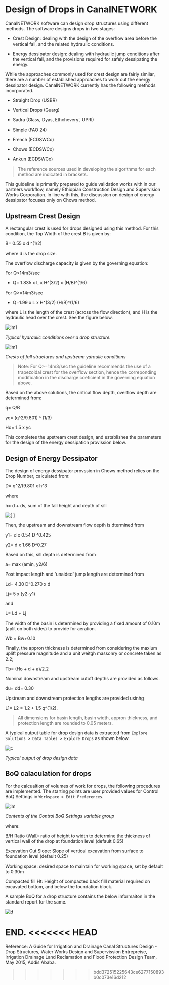 # Design of Drops in CanalNETWORK

CanalNETWORK software can design drop structures using different methods. The software designs drops in two stages:

* Crest Design: dealing with the design of the overflow area before the vertical fall, and the related hydraulic conditions.

* Energy dessipator design: dealing with hydraulic jump conditions after the vertical fall, and the provisions required for safely dessipating the energy.

While the approaches commonly used for crest design are fairly similar, there are a number of established approaches to work out the energy dessipator design. CanalNETWORK currently has the following methods incorporated.

- Straight Drop (USBR)

- Vertical Drops (Guarg)

- Sadra (Glass, Dyas, Ethchevery', UPRI)

- Simple (FAO 24)

- French (ECDSWCo)

- Chows (ECDSWCo)

- Ankun (ECDSWCo)

> The reference sources used in developing the algorithms for each method are indicated in brackets.

This guideline is primarily prepared to guide validation works with in our partners workflow, namely Ethiopian Construction Design and Supervision Works Corporation. In line with this, the discussion on design of energy dessipator focuses only on Chows method. 

## Upstream Crest Design

A rectangular crest is used for drops designed using this method. For this condition, the Top Width of the crest B is given by:

B= 0.55 x d ^(1/2)

where d is the drop size.

The overflow discharge capacity is given by the governing equation:

For Q<14m3/sec

* Q= 1.835 x L x H^(3/2) x (H/B)^(1/6) 

For Q>=14m3/sec

* Q=1.99 x L x H^(3/2) (H/B)^(1/6)

where L is the length of the crest (across the flow direction), and H is the hydraulic head over the crest. See the figure below.

![im1](Images/Image%20003.png) 

*Typical hydraulic conditions over a drop structure.*

![im1](Images/Image%20001.png)

*Crests of fall structures and upstream ydraulic conditions*



> Note: For Q>=14m3/sec the guideline recommends the use of a trapezoidal crest for the overflow section, hence the correponding modification in the discharge coeficient in the governing equation above.



Based on the above solutions, the critical flow depth, overflow depth are determined from:

q= Q/B

yc= (q^2/9.801) ^ (1/3)

Ho= 1.5 x yc

This completes the upstream crest design, and establishes the parameters for the design of the energy dessipation provission below.

## Design of Energy Dessipator

The design of energy dessipator provssion in Chows method relies on the Drop Number, calculated from:

D= q^2/(9.801 x h^3

where

h= d + ds, sum of the fall height and depth of sill

![[  ]](Images/Image%20002.png) 

Then, the upstream and downstream flow depth is dtermined from

y1= d x 0.54 D ^0.425

y2= d x 1.66 D^0.27

Based on this, sill depth is determined from

a= max (amin, y2/6)

Post impact length and 'unaided' jump length are determined from

Ld= 4.30 D^0.270 x d

Lj= 5 x (y2-y1)

and

L= Ld + Lj

The width of the basin is determined by providing a fixed amount of 0.10m (aplit on both sides) to provide for aeration.

Wb = Bw+0.10

Finally, the appron thickness is determined from considering the maxium uplift pressure magnitude and a unit weitgh massonry or concrete taken as 2.2;

Tb= (Ho + d + a)/2.2

Nominal downstream and upstream cutoff depths are provided as follows.

du= dd=  0.30

Upstream and downstream protection lengths are provided usinhg

L1= L2 = 1.2 + 1.5 q^(1/2).

> All dimensions for basin length, basin width, appron thickness, and protection length are rounded to 0.05 meters.

A typical output table for drop design data is extracted from `Explore Solutions > Data Tables > Explore Drops` as shown below.

![c](Images/Image%20006.png)

*Typical output of drop design data*

## BoQ calaculation for drops

For the calcualtion of volumes of work for drops, the following procedures are implemented. The starting points are user provided values for Control BoQ Settings in `Workspace > Edit Preferences`. 

![im](Images/Image%20004.png)

*Contents of the Control BoQ Settings variable group*

where:

B/H Ratio (Wall): ratio of height to width to determine the thickness of vertical wall of the drop at foundation level (default 0.65)

Excavation Cut Slope: Slope of vertical excavation from surface to foundation level (default 0.25)

Working space: desired space to maintain for working space, set by default to 0.30m

Compacted fill Ht: Height of compacted back filll material required on excavated bottom, and below the foundation block.

A sample BoQ for a drop structure contains the below informaiton in the standard report for the same.

![d](Images/Image005.jpg)

END.
<<<<<<< HEAD
=======

Reference: A Guide for Irrigation and Drainage Canal Structures Design - Drop Structures, Water Works Design and Supervission Entrepreise, Irrigation Drainage Land Reclamation and Flood Protection Design Team, May 2015, Addis Ababa.
>>>>>>> bdd372515225643ce6277150893b0c073e16d212
